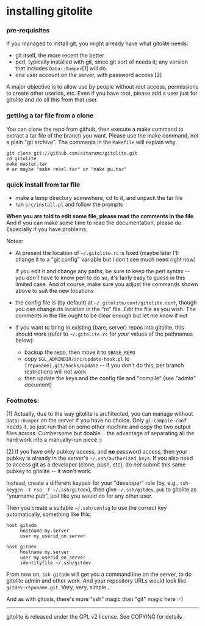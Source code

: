 # installing gitolite

### pre-requisites

If you managed to install git, you might already have what gitolite needs:

  * git itself, the more recent the better
  * perl, typically installed with git, since git sort of needs it; any
    version that includes `Data::Dumper`[1] will do.
  * one user account on the server, with password access [2]

A major objective is to allow use by people without root access, permissions
to create other userids, etc.  Even if you have root, please add a user just
for gitolite and do all this from that user.

### getting a tar file from a clone

You can clone the repo from github, then execute a make command to extract a
tar file of the branch you want.  Please use the make command, not a plain
"git archive".  The comments in the `Makefile` will explain why.

    git clone git://github.com/sitaramc/gitolite.git
    cd gitolite
    make master.tar
    # or maybe "make rebel.tar" or "make pu.tar"

### quick install from tar file

  * make a temp directory somewhere, cd to it, and unpack the tar file
  * run `src/install.pl` and follow the prompts

**When you are told to edit some file, please read the comments in the file**.
And if you can make some time to read the documentation, please do.
Especially if you have problems.

Notes:

  * At present the location of `~/.gitolite.rc` is fixed (maybe later I'll
    change it to a "git config" variable but I don't see much need right now)

    If you edit it and change any paths, be sure to keep the perl syntax --
    you *don't* have to know perl to do so, it's fairly easy to guess in this
    limited case.  And of course, make sure you adjust the commands shown
    above to suit the new locations

  * the config file is (by default) at `~/.gitolite/conf/gitolite.conf`,
    though you can change its location in the "rc" file.  Edit the file as you
    wish.  The comments in the file ought to be clear enough but let me know
    if not

  * if you want to bring in existing (bare, server) repos into gitolite, this
    should work (refer to `~/.gitolite.rc` for *your* values of the pathnames
    below):
      * backup the repo, then move it to `$BASE_REPO`
      * copy `$GL_ADMINDIR/src/update-hook.pl` to
        `[reponame].git/hooks/update` -- if you don't do this, per branch
        restrictions will not work
      * then update the keys and the config file and "compile" (see "admin"
        document)

### Footnotes:

[1] Actually, due to the way gitolite is architected, you can manage
without `Data::Dumper` on the server if you have no choice.  Only
`gl-compile-conf` needs it, so just run that on some other machine and copy
the two output files across.  Cumbersome but doable... the advantage of
separating all the hard work into a manually-run piece :)

[2] If you have *only* pubkey access, and **no** password access, then your
pubkey is already in the server's `~/.ssh/authorized_keys`.  If you also need
to access git as a developer (clone, push, etc), do *not* submit this same
pubkey to gitolite -- it won't work.

Instead, create a different keypair for your "developer" role (by, e.g.,
`ssh-keygen -t rsa -f ~/.ssh/gitdev`), then give `~/.ssh/gitdev.pub` to
gitolite as "yourname.pub", just like you would do for any other user.

Then you create a suitable `~/.ssh/config` to use the correct key
automatically, something like this:

    host gitadm
         hostname my.server
         user my_userid_on_server

    host gitdev
         hostname my.server
         user my_userid_on_server
         identityfile ~/.ssh/gitdev

From now on, `ssh gitadm` will get you a command line on the server, to do
gitolite admin and other work.  And your repository URLs would look like
`gitdev:reponame.git`.  Very, very, simple...

And as with gitosis, there's more "ssh" magic than "git" magic here :-)

----

gitolite is released under the GPL v2 license.  See COPYING for details
